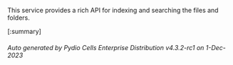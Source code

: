 






This service provides a rich API for indexing and searching the files and folders.

[:summary]

###### Auto generated by Pydio Cells Enterprise Distribution v4.3.2-rc1 on 1-Dec-2023
